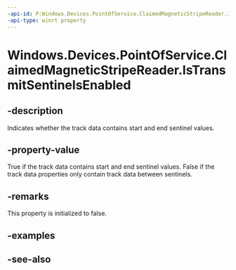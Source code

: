 ----api-id: P:Windows.Devices.PointOfService.ClaimedMagneticStripeReader.IsTransmitSentinelsEnabled
-api-type: winrt property
---<!-- Property syntaxpublic bool IsTransmitSentinelsEnabled { get;  set; }--># Windows.Devices.PointOfService.ClaimedMagneticStripeReader.IsTransmitSentinelsEnabled## -descriptionIndicates whether the track data contains start and end sentinel values.## -property-valueTrue if the track data contains start and end sentinel values. False if the track data properties only contain track data between sentinels.## -remarksThis property is initialized to false.## -examples## -see-also